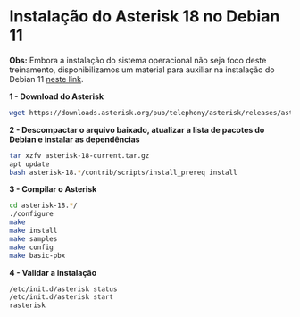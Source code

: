 # Instalação do Asterisk 18 no Debian 11

**Obs:** Embora a instalação do sistema operacional não seja foco deste treinamento, disponibilizamos um material para auxiliar na instalação do Debian 11 [neste link](https://github.com/beneditomarques/basic-asterisk-training/blob/main/instalacao-do-debian-11/Instalacao.md).

**1 - Download do Asterisk**

```bash
wget https://downloads.asterisk.org/pub/telephony/asterisk/releases/asterisk-18.14.0.tar.gz
```

**2 - Descompactar o arquivo baixado, atualizar a lista de pacotes do Debian e instalar as dependências**

```bash
tar xzfv asterisk-18-current.tar.gz 
apt update
bash asterisk-18.*/contrib/scripts/install_prereq install
```

**3 - Compilar o Asterisk**

```bash
cd asterisk-18.*/
./configure 
make
make install
make samples
make config
make basic-pbx
```

**4 - Validar a instalação**

```bash
/etc/init.d/asterisk status
/etc/init.d/asterisk start
rasterisk 
```



